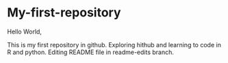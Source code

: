 # My-first-repository
Hello World,

This is my first repository in github. Exploring hithub and learning to code in R and python.
Editing README file in readme-edits branch.
